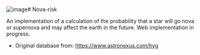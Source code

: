 ![image](https://github.com/EndymionK/Nova-risk/assets/100162293/d7de0ed3-7819-48d7-aa73-339a07df9e43)# Nova-risk

An implementation of a calculation of the probability that a star will go nova or supernova and may affect the earth in the future. Web implementation in progress. 

* Original database from: https://www.astronexus.com/hyg
  
